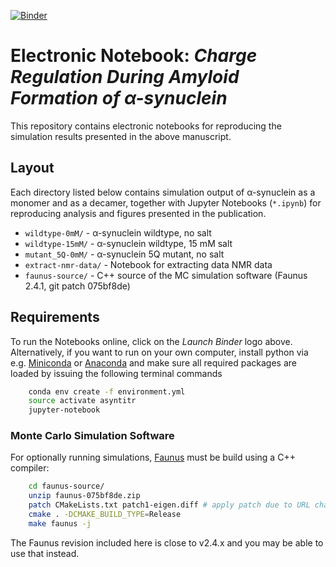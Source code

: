 [![Binder](https://mybinder.org/badge_logo.svg)](https://mybinder.org/v2/gh/mlund/SI-asynuclein-protonation/HEAD?urlpath=lab)

# Electronic Notebook: _Charge Regulation During Amyloid Formation of α-synuclein_

This repository contains electronic notebooks for reproducing the simulation results presented
in the above manuscript.

## Layout

Each directory listed below contains simulation output of α-synuclein as a monomer and as a decamer,
together with Jupyter Notebooks (`*.ipynb`) for reproducing analysis and figures presented in the publication.

- `wildtype-0mM/` - α-synuclein wildtype, no salt
- `wildtype-15mM/` - α-synuclein wildtype, 15 mM salt
- `mutant_5Q-0mM/` - α-synuclein 5Q mutant, no salt
- `extract-nmr-data/` - Notebook for extracting data NMR data
- `faunus-source/` - C++ source of the MC simulation software (Faunus 2.4.1, git patch 075bf8de)

## Requirements

To run the Notebooks online, click on the _Launch Binder_ logo above. Alternatively, if you want
to run on your own computer,
install python via e.g. [Miniconda](https://conda.io/miniconda.html) or [Anaconda](https://docs.conda.io)
and make sure all required packages are loaded by issuing the following terminal commands

``` bash
    conda env create -f environment.yml
    source activate asyntitr
    jupyter-notebook
```

### Monte Carlo Simulation Software

For optionally running simulations, [Faunus](https://github.com/mlund/faunus) must be build using a C++ compiler:

``` bash
    cd faunus-source/
    unzip faunus-075bf8de.zip 
    patch CMakeLists.txt patch1-eigen.diff # apply patch due to URL change of dependency
    cmake . -DCMAKE_BUILD_TYPE=Release
    make faunus -j
```

The Faunus revision included here is close to v2.4.x and you may be able to use that instead.
